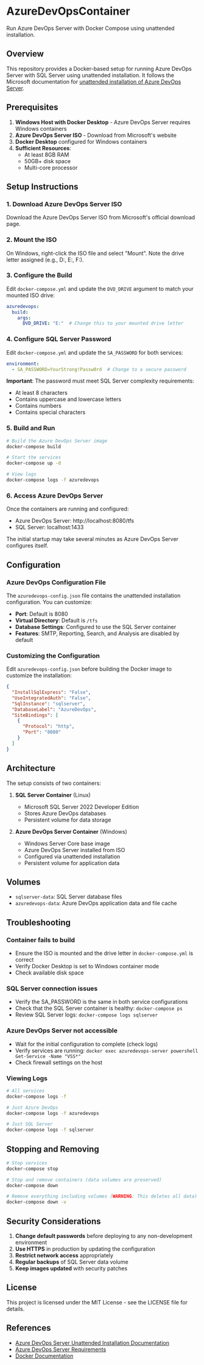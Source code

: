 # AzureDevOpsContainer

Run Azure DevOps Server with Docker Compose using unattended installation.

## Overview

This repository provides a Docker-based setup for running Azure DevOps Server with SQL Server using unattended installation. It follows the Microsoft documentation for [unattended installation of Azure DevOps Server](https://learn.microsoft.com/en-us/azure/devops/server/install/unattended?view=azure-devops-2022).

## Prerequisites

1. **Windows Host with Docker Desktop** - Azure DevOps Server requires Windows containers
2. **Azure DevOps Server ISO** - Download from Microsoft's website
3. **Docker Desktop** configured for Windows containers
4. **Sufficient Resources**:
   - At least 8GB RAM
   - 50GB+ disk space
   - Multi-core processor

## Setup Instructions

### 1. Download Azure DevOps Server ISO

Download the Azure DevOps Server ISO from Microsoft's official download page.

### 2. Mount the ISO

On Windows, right-click the ISO file and select "Mount". Note the drive letter assigned (e.g., D:, E:, F:).

### 3. Configure the Build

Edit `docker-compose.yml` and update the `DVD_DRIVE` argument to match your mounted ISO drive:

```yaml
azuredevops:
  build:
    args:
      DVD_DRIVE: "E:"  # Change this to your mounted drive letter
```

### 4. Configure SQL Server Password

Edit `docker-compose.yml` and update the `SA_PASSWORD` for both services:

```yaml
environment:
  - SA_PASSWORD=YourStrong!Passw0rd  # Change to a secure password
```

**Important**: The password must meet SQL Server complexity requirements:
- At least 8 characters
- Contains uppercase and lowercase letters
- Contains numbers
- Contains special characters

### 5. Build and Run

```bash
# Build the Azure DevOps Server image
docker-compose build

# Start the services
docker-compose up -d

# View logs
docker-compose logs -f azuredevops
```

### 6. Access Azure DevOps Server

Once the containers are running and configured:

- Azure DevOps Server: http://localhost:8080/tfs
- SQL Server: localhost:1433

The initial startup may take several minutes as Azure DevOps Server configures itself.

## Configuration

### Azure DevOps Configuration File

The `azuredevops-config.json` file contains the unattended installation configuration. You can customize:

- **Port**: Default is 8080
- **Virtual Directory**: Default is `/tfs`
- **Database Settings**: Configured to use the SQL Server container
- **Features**: SMTP, Reporting, Search, and Analysis are disabled by default

### Customizing the Configuration

Edit `azuredevops-config.json` before building the Docker image to customize the installation:

```json
{
  "InstallSqlExpress": "False",
  "UseIntegratedAuth": "False",
  "SqlInstance": "sqlserver",
  "DatabaseLabel": "AzureDevOps",
  "SiteBindings": [
    {
      "Protocol": "http",
      "Port": "8080"
    }
  ]
}
```

## Architecture

The setup consists of two containers:

1. **SQL Server Container** (Linux)
   - Microsoft SQL Server 2022 Developer Edition
   - Stores Azure DevOps databases
   - Persistent volume for data storage

2. **Azure DevOps Server Container** (Windows)
   - Windows Server Core base image
   - Azure DevOps Server installed from ISO
   - Configured via unattended installation
   - Persistent volume for application data

## Volumes

- `sqlserver-data`: SQL Server database files
- `azuredevops-data`: Azure DevOps application data and file cache

## Troubleshooting

### Container fails to build

- Ensure the ISO is mounted and the drive letter in `docker-compose.yml` is correct
- Verify Docker Desktop is set to Windows container mode
- Check available disk space

### SQL Server connection issues

- Verify the SA_PASSWORD is the same in both service configurations
- Check that the SQL Server container is healthy: `docker-compose ps`
- Review SQL Server logs: `docker-compose logs sqlserver`

### Azure DevOps Server not accessible

- Wait for the initial configuration to complete (check logs)
- Verify services are running: `docker exec azuredevops-server powershell Get-Service -Name "VSS*"`
- Check firewall settings on the host

### Viewing Logs

```bash
# All services
docker-compose logs -f

# Just Azure DevOps
docker-compose logs -f azuredevops

# Just SQL Server
docker-compose logs -f sqlserver
```

## Stopping and Removing

```bash
# Stop services
docker-compose stop

# Stop and remove containers (data volumes are preserved)
docker-compose down

# Remove everything including volumes (WARNING: This deletes all data)
docker-compose down -v
```

## Security Considerations

1. **Change default passwords** before deploying to any non-development environment
2. **Use HTTPS** in production by updating the configuration
3. **Restrict network access** appropriately
4. **Regular backups** of SQL Server data volume
5. **Keep images updated** with security patches

## License

This project is licensed under the MIT License - see the LICENSE file for details.

## References

- [Azure DevOps Server Unattended Installation Documentation](https://learn.microsoft.com/en-us/azure/devops/server/install/unattended?view=azure-devops-2022)
- [Azure DevOps Server Requirements](https://learn.microsoft.com/en-us/azure/devops/server/requirements?view=azure-devops-2022)
- [Docker Documentation](https://docs.docker.com/)
